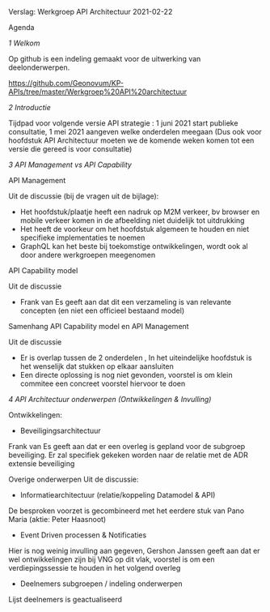 
Verslag: Werkgroep API Architectuur 2021-02-22

Agenda

_1 Welkom_

Op github is een indeling gemaakt voor de uitwerking van deelonderwerpen.

https://github.com/Geonovum/KP-APIs/tree/master/Werkgroep%20API%20architectuur

_2 Introductie_

Tijdpad voor volgende versie API strategie : 1 juni 2021 start publieke consultatie, 1 mei 2021 aangeven welke onderdelen meegaan
(Dus ook voor hoofdstuk API Architectuur moeten we de komende weken komen tot een versie die gereed is voor consultatie)

_3 API Management vs API Capability_

API Management

Uit de discussie (bij de vragen uit de bijlage):

- Het hoofdstuk/plaatje heeft een nadruk op M2M verkeer,  bv browser en mobile verkeer komen in de afbeelding niet duidelijk tot uitdrukking
- Het heeft de voorkeur om het hoofdstuk algemeen te houden en niet specifieke implementaties te noemen
- GraphQL kan het beste bij toekomstige ontwikkelingen, wordt ook al door andere werkgroepen meegenomen

API Capability model

Uit de discussie

- Frank van Es geeft aan dat dit een verzameling is van relevante concepten (en niet een officieel bestaand model) 


Samenhang API Capability model en API Management

Uit de discussie

- Er is overlap tussen de 2 onderdelen , In het uiteindelijke hoofdstuk is het wenselijk dat stukken op elkaar aansluiten
- Een directe oplossing is nog niet gevonden, voorstel is om klein commitee een concreet voorstel hiervoor te doen


_4 API Architectuur onderwerpen (Ontwikkelingen & Invulling)_

Ontwikkelingen:


* Beveiligingsarchitectuur

Frank van Es geeft aan dat er een overleg is gepland voor de subgroep beveiliging. Er zal specifiek gekeken worden naar de relatie met de ADR extensie
beveiliging

Overige onderwerpen
Uit de discussie: 

* Informatiearchitectuur (relatie/koppeling Datamodel & API)

De besproken voorzet is gecombineerd met het eerdere stuk van Pano Maria (aktie: Peter Haasnoot)  

* Event Driven processen & Notificaties

Hier is nog weinig invulling aan gegeven, Gershon Janssen geeft aan dat er wel ontwikkelingen zijn bij VNG op dit vlak,
voorstel is om een verdiepingssessie te houden in het volgend overleg
 
* Deelnemers subgroepen / indeling onderwerpen

Lijst deelnemers is geactualiseerd
